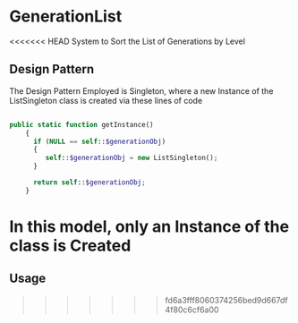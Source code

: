 # GenerationList
<<<<<<< HEAD
System to Sort the List of Generations by Level

## Design Pattern
The Design Pattern Employed is Singleton, where a new Instance of the ListSingleton class is created via these lines of code

```php

public static function getInstance()
    {
      if (NULL == self::$generationObj) 
      {
         self::$generationObj = new ListSingleton();
      }

      return self::$generationObj;
    }

```

In this model, only an Instance of the class is Created
=======
## Usage
>>>>>>> fd6a3fff8060374256bed9d667df4f80c6cf6a00
